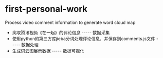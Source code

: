 # first-personal-work
Process video comment information to generate word cloud map

* 爬取腾讯视频《在一起》的评论信息 ----- 数据采集
* 使用python的第三方库jieba分词处理评论信息，并保存到comments.js文件 ----- 数据处理
* 生成词云图展示数据 ----- 数据可视化

